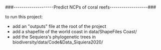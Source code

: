 ###--------------------Predict NCPs of coral reefs-------------------###

to run this project:
- add an "outputs" file at the root of the project
- add a shapefile of the world coast in data/ShapeFiles Coast/
- add the Sequiera's phylogenetic trees in biodiversity/data/Code&Data_Siquiera2020/
